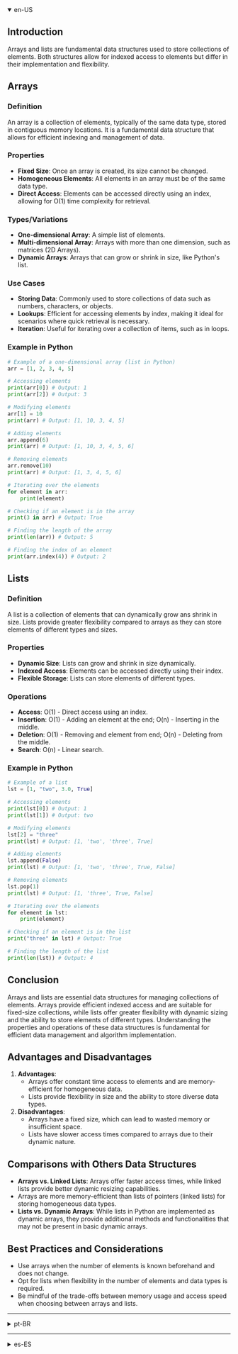 <details open>
    <summary>en-US</summary>

## Introduction
Arrays and lists are fundamental data structures used to store collections of elements. Both structures allow for indexed access to elements but differ in their implementation and flexibility.

## Arrays

### Definition
An array is a collection of elements, typically of the same data type, stored in contiguous memory locations. It is a fundamental data structure that allows for efficient indexing and management of data.

### Properties
- **Fixed Size**: Once an array is created, its size cannot be changed.
- **Homogeneous Elements**: All elements in an array must be of the same data type.
- **Direct Access**: Elements can be accessed directly using an index, allowing for O(1) time complexity for retrieval.

### Types/Variations
- **One-dimensional Array**: A simple list of elements.
- **Multi-dimensional Array**: Arrays with more than one dimension, such as matrices (2D Arrays).
- **Dynamic Arrays**: Arrays that can grow or shrink in size, like Python's list.

### Use Cases
- **Storing Data**: Commonly used to store collections of data such as numbers, characters, or objects.
- **Lookups**: Efficient for accessing elements by index, making it ideal for scenarios where quick retrieval is necessary.
- **Iteration**: Useful for iterating over a collection of items, such as in loops.

### Example in Python
``` Python
# Example of a one-dimensional array (list in Python)
arr = [1, 2, 3, 4, 5]

# Accessing elements
print(arr[0]) # Output: 1
print(arr[2]) # Output: 3

# Modifying elements
arr[1] = 10
print(arr) # Output: [1, 10, 3, 4, 5]

# Adding elements
arr.append(6)
print(arr) # Output: [1, 10, 3, 4, 5, 6]

# Removing elements
arr.remove(10)
print(arr) # Output: [1, 3, 4, 5, 6]

# Iterating over the elements
for element in arr:
    print(element)

# Checking if an element is in the array
print(3 in arr) # Output: True

# Finding the length of the array
print(len(arr)) # Output: 5

# Finding the index of an element
print(arr.index(4)) # Output: 2
```

## Lists

### Definition
A list is a collection of elements that can dynamically grow ans shrink in size. Lists provide greater flexibility compared to arrays as they can store elements of different types and sizes.

### Properties
- **Dynamic Size**: Lists can grow and shrink in size dynamically.
- **Indexed Access**: Elements can be accessed directly using their index.
- **Flexible Storage**: Lists can store elements of different types.

### Operations
- **Access**: O(1) - Direct access using an index.
- **Insertion**: O(1) - Adding an element at the end; O(n) - Inserting in the middle.
- **Deletion**: O(1) - Removing and element from end; O(n) - Deleting from the middle.
- **Search**: O(n) - Linear search.

### Example in Python
``` Python
# Example of a list
lst = [1, "two", 3.0, True]

# Accessing elements
print(lst[0]) # Output: 1
print(lst[1]) # Output: two

# Modifying elements
lst[2] = "three"
print(lst) # Output: [1, 'two', 'three', True]

# Adding elements
lst.append(False)
print(lst) # Output: [1, 'two', 'three', True, False]

# Removing elements
lst.pop(1)
print(lst) # Output: [1, 'three', True, False]

# Iterating over the elements
for element in lst:
    print(element)

# Checking if an element is in the list
print("three" in lst) # Output: True

# Finding the length of the list
print(len(lst)) # Output: 4
```

## Conclusion
Arrays and lists are essential data structures for managing collections of elements. Arrays provide efficient indexed access and are suitable for fixed-size collections, while lists offer greater flexibility with dynamic sizing and the ability to store elements of different types. Understanding the properties and operations of these data structures is fundamental for efficient data management and algorithm implementation.
## Advantages and Disadvantages
1. **Advantages**:
	- Arrays offer constant time access to elements and are memory-efficient for homogeneous data.
	- Lists provide flexibility in size and the ability to store diverse data types.
2. **Disadvantages**:
	- Arrays have a fixed size, which can lead to wasted memory or insufficient space.
	- Lists have slower access times compared to arrays due to their dynamic nature.

## Comparisons with Others Data Structures
- **Arrays vs. Linked Lists**: Arrays offer faster access times, while linked lists provide better dynamic resizing capabilities.
- Arrays are more memory-efficient than lists of pointers (linked lists) for storing homogeneous data types.
- **Lists vs. Dynamic Arrays**: While lists in Python are implemented as dynamic arrays, they provide additional methods and functionalities that may not be present in basic dynamic arrays.

## Best Practices and Considerations
- Use arrays when the number of elements is known beforehand and does not change.
- Opt for lists when flexibility in the number of elements and data types is required.
- Be mindful of the trade-offs between memory usage and access speed when choosing between arrays and lists.

</details>

---

<details>
    <summary>pt-BR</summary>

## Introdução
Arrays e listas são estruturas de dados fundamentais usadas para armazenar coleções de elementos. Ambas as estruturas permitem acesso indexado aos elementos, mas diferem em sua implementação e flexibilidade.

## Arrays

### Definição
Um array é uma coleção de elementos, tipicamente do mesmo tipo de dados, armazenados em locais de memória contíguos. É uma estrutura de dados fundamental que permite indexação e gerenciamento eficientes de dados.

### Propriedades
- **Tamanho Fixo**: Uma vez criado, o tamanho de um array não pode ser alterado.
- **Elementos Homogêneos**: Todos os elementos de um array devem ser do mesmo tipo de dados.
- **Acesso Direto**: Os elementos podem ser acessados diretamente usando um índice, permitindo uma complexidade de tempo O(1) para recuperação.

### Tipos/Variações
- **Array Unidimensional**: Uma lista simples de elementos.
- **Array Multidimensional**: Arrays com mais de uma dimensão, como matrizes (Arrays 2D).
- **Arrays Dinâmicos**: Arrays que podem crescer ou diminuir de tamanho, como as listas em Python.

### Casos de Uso
- **Armazenamento de Dados**: Comumente usado para armazenar coleções de dados como números, caracteres ou objetos.
- **Buscas**: Eficiente para acessar elementos por índice, tornando-o ideal para cenários onde a recuperação rápida é necessária.
- **Iteração**: Útil para iterar sobre uma coleção de itens, como em loops.

### Exemplo em Python
``` Python
# Exemplo de um array unidimensional (lista em Python)
arr = [1, 2, 3, 4, 5]

# Acessando elementos
print(arr[0]) # Saída: 1
print(arr[2]) # Saída: 3

# Modificando elementos
arr[1] = 10
print(arr) # Saída: [1, 10, 3, 4, 5]

# Adicionando Elementos
arr.append(6)
print(arr) # Saída: [1, 10, 3, 4, 5, 6]

# Removendo elementos
arr.remove(10)
print(arr) # Saída: [1, 3, 4, 5, 6]

# Iterando sobre os elementos
for element in arr:
    print(element)

# Verificando se um elemento está no array
print(3 in arr) # Saída: True

# Encontrando o tamanho do array
print(len(arr)) # Saída: 5

# Encontrando o índice de um elemento
print(arr.index(4)) # Saída: 2
```

## Listas

### Definição
Uma lista é uma coleção de elementos que pode crescer e encolher dinamicamente. Listas oferecem maior flexibilidade de comparação com arrays, pois podem armazenar elementos de diferentes tipos e tamanhos.

### Propriedades
- **Tamanho Dinâmico**: Listas poden crescer e encolher de tamanho dinamicamente.
- **Acesso Indexado**: Elementos podem ser acessados diretamente usando seu índice.
- **Armazenamento Flexível**: Listas podem armazenar elementos de diferentes tipos.

### Operações
- **Acesso**: O(1) - Acesso direto usando índice.
- **Inserção**: O(1) - Adicionar um elemento no final; O(n) - Inserir no meio.
- **Remoção**: O(1) - Remover um elemento do final; O(n) - Deletar no meio.
- **Busca**: O(n) - Busca linear.

### Exemplo em Python
``` Python
# Exemplo de uma lista
lst = [1, "dois", 3.0, True]

# Acessando elementos
print(lst[0])  # Saída: 1
print(lst[1])  # Saída: dois

# Modificando elementos
lst[2] = "três"
print(lst)  # Saída: [1, 'dois', 'três', True]

# Adicionando elementos
lst.append(False)
print(lst)  # Saída: [1, 'dois', 'três', True, False]

# Removendo elementos
lst.pop(1)
print(lst)  # Saída: [1, 'três', True, False]

# Iterando sobre os elementos
for element in lst:
    print(element)

# Verificando se um elemento está na lista
print("três" in lst)  # Saída: True

# Encontrando o tamanho da lista
print(len(lst))  # Saída: 4
```

## Conclusão
Arrays e listas são estruturas de dados essenciais para gerenciar coleções de elementos. Arrays oferecem acesso indexado eficiente e são adequados para coleções de tamanho fixo, enquanto listas oferecem maior flexibilidade com redimensionamento dinâmico e a capacidade de armazenar elementos de diferentes tipos. Compreender as propriedades e operações dessas estruturas de dados é fundamental para o gerenciamento eficiente de dados e implementação de algoritmos.

## Vantagens e Desvantagens
1. **Vantagens**:
	- Arrays oferecem acesso constante aos elementos e são eficientes em termos de memória para dados homogêneos.
	- Listas oferecem flexibilidade no tamanho e a capacidade de armazenar tipos de dados diversos.
1. **Desvantagens**:
	- Arrays têm tamanho fixo, o que pode levar a desperdício de memória ou falta de espaço.
	- Listas têm tempos de acesso mais lentos em comparação com arrays devido à sua natureza dinâmica.

## Comparações com Outras Estruturas de Dados
- **Arrays vs. Listas Ligadas**: Arrays oferecem tempos de acesso mais rápidos, enquanto listas ligadas proporcionam melhor capacidade de redimensionamento dinâmico.
- Arrays são mais eficientes em termos de memória do que listas de ponteiros (listas ligadas) para armazenar tipos de dados homogêneos.
- **Listas vs. Arrays Dinâmicos**: Embora listas em Python sejam implementadas como arrays dinâmicos, elas oferecem métodos e funcionalidades adicionais que podem não estar presentes em arrays dinâmicos básicos.

## Melhores Práticas e Considerações
- Use arrays quando o número de elementos for conhecido de antemão e não mudar.
- Opte por listas quando for necessária flexibilidade no número de elementos e tipos de dados.
- Esteja atento ao trade-off entre uso de memória e velocidade de acesso ao escolher entre arrays e listas.

</details>

---

<details>
    <summary>es-ES</summary>

## Introducción
Los arrays y las listas son estructuras de datos fundamentales utilizadas para almacenar colecciones de elementos. Ambas estructuras permiten el acceso indexado a los elementos, pero difieren en su implementación y flexibilidad.

### Definición
Un array es una colección de elementos, típicamente del mismo tipo de datos, almacenados en ubicaciones de memoria contiguas. Es una estructura de datos fundamental que permite la indexación y gestión eficientes de datos.

### Propiedades
- **Tamaño Fijo**: Una vez creado, el tamaño de un array no se puede cambiar.
- **Elementos Homogéneos**: Todos los elementos en un array deben ser del mismo tipo de datos.
- **Acceso Directo**: Los elementos pueden accederse directamente usando un índice, lo que permite una complejidad de tiempo O(1) para la recuperación.

### Tipos/Variaciones
- **Array Unidimensional**: Una lista simple de elementos.
- **Array Multidimensional**: Arrays con más de una dimensión, como matrices (Arrays 2D).
- **Arrays Dinámicos**: Arrays que pueden crecer o reducirse en tamaño, como las listas en Python.

### Casos de Uso
- **Almacenamiento de Datos**: Comúnmente utilizados para almacenar colecciones de datos como números, caracteres u objetos.
- **Búsquedas**: Eficiente para acceder a elementos por índice, lo que lo hace ideal para escenarios donde se necesita una recuperación rápida.
- **Iteración**:  Útil para iterar sobre una colección de elementos, como un bucles.

### Ejemplo en Python
``` Python
# Ejemplo de un array unidimensional (lista en Python)
arr = [1, 2, 3, 4, 5]

# Accediendo a elementos
print(arr[0])  # Salida: 1
print(arr[2])  # Salida: 3

# Modificando elementos
arr[1] = 10
print(arr)  # Salida: [1, 10, 3, 4, 5]

# Agregando elementos
arr.append(6)
print(arr)  # Salida: [1, 10, 3, 4, 5, 6]

# Eliminando elementos
arr.remove(10)
print(arr)  # Salida: [1, 3, 4, 5, 6]

# Iterando sobre los elementos
for element in arr:
    print(element)

# Verificando si un elemento está en el array
print(3 in arr)  # Salida: True

# Encontrando el tamaño del array
print(len(arr))  # Salida: 5

# Encontrando el índice de un elemento
print(arr.index(4))  # Salida: 2
```

## Listas

###  Definición
Una lista es una colección de elementos que pueden crecer y reducirse dinámicamente. Las listas ofrecen una mayor flexibilidad en comparación con los arrays, ya que pueden almacenar elementos de diferentes tipos y tamaños.

### Propiedades
- **Tamaño Dinámico**: Las listas pueden crecer y reducirse de tamaño dinámicamente.
- **Acceso Indexado**: Los elementos pueden ser accedidos directamente usando su índice.
- **Almacenamiento Flexible**: Las listas pueden almacenar elementos de diferentes tipos.

### Operaciones
- **Acceso**: O(1) - Acceso directo usando un índice.
- **Inserción**: O(1) - Agregar un elemento al final; O(n) - Insertar en el medio.
- **Eliminación**: O(1) - Eliminar un elemento del final; O(n) - Eliminar del medio.
- **Búsqueda**: O(n) - Búsqueda lineal.

### Ejemplo en Python
``` Python
# Ejemplo de una lista
lst = [1, "dos", 3.0, True]

# Accediendo a elementos
print(lst[0])  # Salida: 1
print(lst[1])  # Salida: dos

# Modificando elementos
lst[2] = "tres"
print(lst)  # Salida: [1, 'dos', 'tres', True]

# Agregando elementos
lst.append(False)
print(lst)  # Salida: [1, 'dos', 'tres', True, False]

# Eliminando elementos
lst.pop(1)
print(lst)  # Salida: [1, 'tres', True, False]

# Iterando sobre los elementos
for element in lst:
    print(element)

# Verificando si un elemento está en la lista
print("tres" in lst)  # Salida: True

# Encontrando el tamaño de la lista
print(len(lst))  # Salida: 4
```

## Conclusión
Los arrays y las listas son estructuras de datos esenciales para gestionar colecciones de elementos. Los arrays ofrecen acceso indexado eficiente y son adecuados para colecciones de tamaño fijo, mientras que las listas ofrecen mayor flexibilidad con redimensionamiento dinámico y la capacidad de almacenar elementos de diferentes tipos. Comprender las propiedades y operaciones de estas estructuras de datos es fundamental para la gestión eficiente de datos y la implementación de algoritmos.

## Ventajas y Desventajas
1. Ventajas: 
	- Los arrays ofrecen acceso constante a los elementos y son eficientes en términos de memoria para datos homogéneos.
	- Las listas ofrecen flexibilidad en tamaño y la capacidad de almacenar tipos de datos diversos.
1. Desventajas:
	- Los arrays tienen tamaño fijo, lo que puede llevar a un desperdicio de memoria o falta de espacio.
	- Las listas tienen tiempos de acceso más lentos en comparación con los arrays debido a su naturaleza dinámica.

## Comparaciones con Otras Estructuras de Datos
- **Arrays vs. Listas Enlazadas**: Los arrays ofrecen tiempos de acceso más rápidos, mientras que las listas enlazadas proporcionan mejor capacidad de redimensionamiento dinámico.
- Los arrays son más eficientes en términos de memoria que las listas de punteros (listas enlazadas) para almacenar tipos de datos homogéneos.
- **Listas vs. Arrays Dinámicos**: Aunque las listas en Python se implementan como arrays dinámicos, ofrecen métodos y funcionalidades adicionales que pueden no estar presentes en arrays dinámicos básicos.

## Mejores Prácticas y Consideraciones
- Use arrays cuando se conozca de antemano el número de elementos y no cambie.
- Opte por listas cuando se necesite flexibilidad en el número de elementos y tipos de datos.
- Tenga en cuenta la compensación entre el uso de memoria y la velocidad de acceso al elegir entre arrays y listas.

</details>

